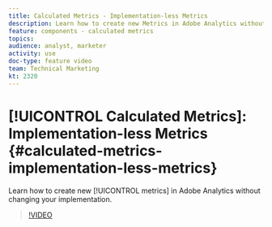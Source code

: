 ```yaml
---
title: Calculated Metrics - Implementation-less Metrics
description: Learn how to create new Metrics in Adobe Analytics without changing your implementation.
feature: components - calculated metrics
topics: 
audience: analyst, marketer
activity: use
doc-type: feature video
team: Technical Marketing
kt: 2320
---
```


# [!UICONTROL Calculated Metrics]: Implementation-less Metrics {#calculated-metrics-implementation-less-metrics}

Learn how to create new [!UICONTROL metrics] in Adobe Analytics without changing your implementation.

>[!VIDEO](https://video.tv.adobe.com/v/25407/?quality=12)
